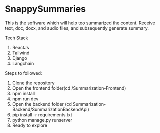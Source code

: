 # SnappySummaries
This is the software which will help too summarized the content.
Receive text, doc, docx, and audio files, and subsequently generate summary.

Tech Stack 
1. ReactJs
2. Tailwind
3. Django
4. Langchain

Steps to followed:

1. Clone the repository
2. Open the frontend folder(cd /Summarization-Frontend)
3. npm install
4. npm run dev
5. Open the backend folder (cd Summarization-Backend/SummarizationBackendApi)
6. pip install -r requirements.txt
7. python manage.py runserver
8. Ready to explore
